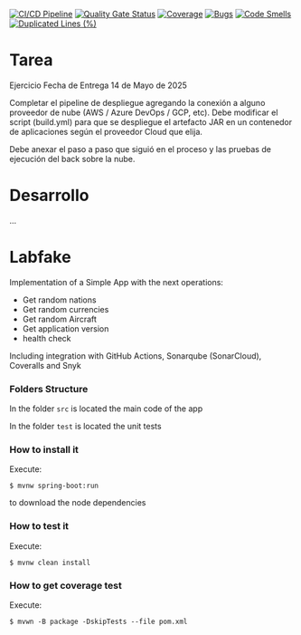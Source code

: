 [![CI/CD Pipeline](https://github.com/SantiagoUdeA/labfake/actions/workflows/build.yml/badge.svg?branch=main)](https://github.com/SantiagoUdeA/labfake/actions/workflows/build.yml) [![Quality Gate Status](https://sonarcloud.io/api/project_badges/measure?project=SantiagoUdeA_labfake&metric=alert_status)](https://sonarcloud.io/summary/new_code?id=SantiagoUdeA_labfake) [![Coverage](https://sonarcloud.io/api/project_badges/measure?project=SantiagoUdeA_labfake&metric=coverage)](https://sonarcloud.io/summary/new_code?id=SantiagoUdeA_labfake) [![Bugs](https://sonarcloud.io/api/project_badges/measure?project=SantiagoUdeA_labfake&metric=bugs)](https://sonarcloud.io/summary/new_code?id=SantiagoUdeA_labfake) [![Code Smells](https://sonarcloud.io/api/project_badges/measure?project=SantiagoUdeA_labfake&metric=code_smells)](https://sonarcloud.io/summary/new_code?id=SantiagoUdeA_labfake) [![Duplicated Lines (%)](https://sonarcloud.io/api/project_badges/measure?project=SantiagoUdeA_labfake&metric=duplicated_lines_density)](https://sonarcloud.io/summary/new_code?id=SantiagoUdeA_labfake)

# Tarea

Ejercicio Fecha de Entrega 14 de Mayo de 2025

Completar el pipeline de despliegue agregando la conexión a alguno proveedor de nube (AWS / Azure DevOps / GCP, etc).
Debe modificar el script (build.yml) para que se despliegue el artefacto JAR en un contenedor de aplicaciones según el
proveedor Cloud que elija.

Debe anexar el paso a paso que siguió en el proceso y las pruebas de ejecución del back sobre la nube.

# Desarrollo

...

# Labfake

Implementation of a Simple App with the next operations:

* Get random nations
* Get random currencies
* Get random Aircraft
* Get application version
* health check

Including integration with GitHub Actions, Sonarqube (SonarCloud), Coveralls and Snyk

### Folders Structure

In the folder `src` is located the main code of the app

In the folder `test` is located the unit tests

### How to install it

Execute:

```shell
$ mvnw spring-boot:run
```
to download the node dependencies

### How to test it

Execute:

```shell
$ mvnw clean install
```

### How to get coverage test

Execute:

```shell
$ mvwn -B package -DskipTests --file pom.xml
```
